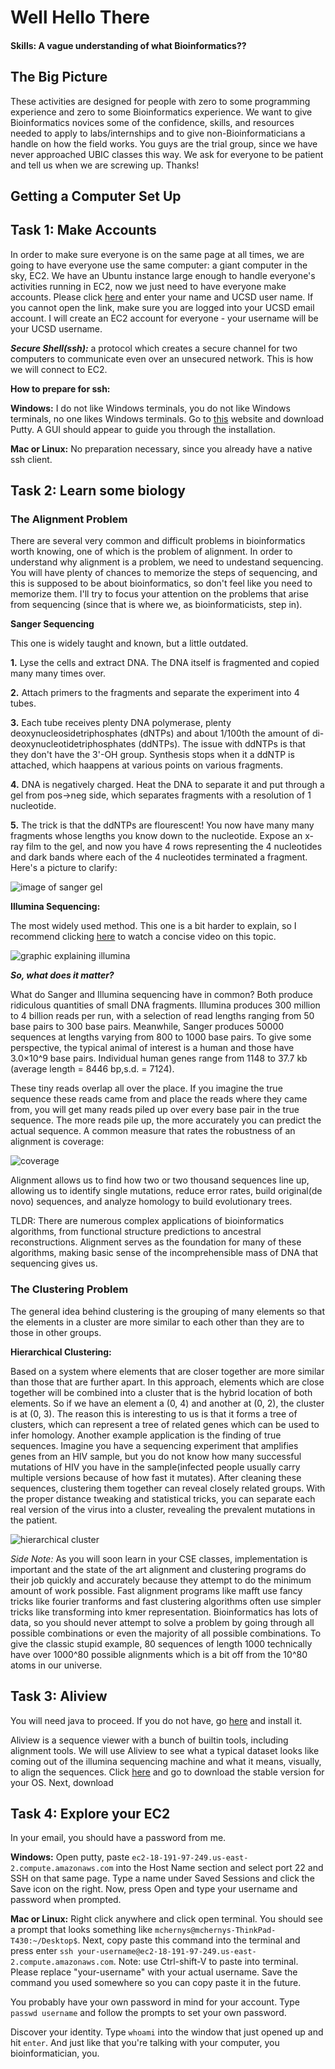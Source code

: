 # Well Hello There

#### Skills: A vague understanding of what Bioinformatics?? 

## The Big Picture

These activities are designed for people with zero to some programming experience and zero to some Bioinformatics experience. We want to give Bioinformatics novices some of the confidence, skills, and resources needed to apply to labs/internships and to give non-Bioinformaticians a handle on how the field works. You guys are the trial group, since we have never approached UBIC classes this way. We ask for everyone to be patient and tell us when we are screwing up. Thanks! 

## Getting a Computer Set Up

## Task 1: Make Accounts

In order to make sure everyone is on the same page at all times, we are going to have everyone use the same computer: a giant computer in the sky, EC2. We have an Ubuntu instance large enough to handle everyone's activities running in EC2, now we just need to have everyone make accounts. Please click [here](https://docs.google.com/spreadsheets/d/1M4S22RieI7GnJqGJZo_4flSU3FzP7ypCqrNSjZ-rf9w/edit?usp=sharing) and enter your name and UCSD user name. If you cannot open the link, make sure you are logged into your UCSD email account. I will create an EC2 account for everyone - your username will be your UCSD username. 

***Secure Shell(ssh):*** a protocol which creates a secure channel for two computers to communicate even over an unsecured network. This is how we will connect to EC2. 

**How to prepare for ssh:**

**Windows:** I do not like Windows terminals, you do not like Windows terminals, no one likes Windows terminals. Go to [this](https://www.chiark.greenend.org.uk/~sgtatham/putty/latest.html) website and download Putty. A GUI should appear to guide you through the installation. 

**Mac or Linux:** No preparation necessary, since you already have a native ssh client. 

## Task 2: Learn some biology

### The Alignment Problem

There are several very common and difficult problems in bioinformatics worth knowing, one of which is the problem of alignment. In order to understand why alignment is a problem, we need to undestand sequencing. You will have plenty of chances to memorize the steps of sequencing, and this is supposed to be about bioinformatics, so don't feel like you need to memorize them. I'll try to focus your attention on the problems that arise from sequencing (since that is where we, as bioinformaticists, step in). 

**Sanger Sequencing** 

This one is widely taught and known, but a little outdated. 

**1.** Lyse the cells and extract DNA. The DNA itself is fragmented and copied many many times over. 

**2.** Attach primers to the fragments and separate the experiment into 4 tubes. 

**3.** Each tube receives plenty DNA polymerase, plenty deoxynucleosidetriphosphates (dNTPs) and about 1/100th the amount of di-deoxynucleotidetriphosphates (ddNTPs). The issue with ddNTPs is that they don't have the 3'-OH group. Synthesis stops when it a ddNTP is attached, which haappens at various points on various fragments. 

**4.** DNA is negatively charged. Heat the DNA to separate it and put through a gel from pos->neg side, which separates fragments with a resolution of 1 nucleotide. 

**5.** The trick is that the ddNTPs are flourescent! You now have many many fragments whose lengths you know down to the nucleotide. Expose an x-ray film to the gel, and now you have 4 rows representing the 4 nucleotides and dark bands where each of the 4 nucleotides terminated a fragment. Here's a picture to clarify: 

![image of sanger gel](https://upload.wikimedia.org/wikipedia/commons/c/cb/Sequencing.jpg)

**Illumina Sequencing:** 

The most widely used method. This one is a bit harder to explain, so I recommend clicking [here](https://www.youtube.com/watch?v=fCd6B5HRaZ8) to watch a concise video on this topic. 

![graphic explaining illumina](http://www.3402bioinformaticsgroup.com/wp-content/uploads/2016/07/NGS.png)

***So, what does it matter?***

What do Sanger and Illumina sequencing have in common? Both produce ridiculous quantities of small DNA fragments. Illumina produces  300 million to 4 billion reads per run, with a selection of read lengths ranging from 50 base pairs to 300 base pairs. Meanwhile, Sanger produces 50000 sequences at lengths varying from 800 to 1000 base pairs. To give some perspective, the typical animal of interest is a human and those have 3.0×10^9 base pairs. Individual human genes range from 1148 to 37.7 kb (average length = 8446 bp,s.d. = 7124). 

These tiny reads overlap all over the place. If you imagine the true sequence these reads came from and place the reads where they came from, you will get many reads piled up over every base pair in the true sequence. The more reads pile up, the more accurately you can predict the actual sequence. A common measure that rates the robustness of an alignment is coverage:

![coverage](https://slideplayer.com/slide/5083621/16/images/4/Definition+of+Coverage.jpg)

Alignment allows us to find how two or two thousand sequences line up, allowing us to identify single mutations, reduce error rates, build original(de novo) sequences, and analyze homology to build evolutionary trees. 

TLDR: There are numerous complex applications of bioinformatics algorithms, from functional structure predictions to ancestral reconstructions. Alignment serves as the foundation for many of these algorithms, making basic sense of the incomprehensible mass of DNA that sequencing gives us. 

### The Clustering Problem 

The general idea behind clustering is the grouping of many elements so that the elements in a cluster are more similar to each other than they are to those in other groups. 

**Hierarchical Clustering:** 

Based on a system where elements that are closer together are more similar than those that are further apart. In this approach, elements which are close together will be combined into a cluster that is the hybrid location of both elements. So if we have an element a (0, 4) and another at (0, 2), the cluster is at (0, 3). The reason this is interesting to us is that it forms a tree of clusters, which can represent a tree of related genes which can be used to infer homology. Another example application is the finding of true sequences. Imagine you have a sequencing experiment that amplifies genes from an HIV sample, but you do not know how many successful mutations of HIV you have in the sample(infected people usually carry multiple versions because of how fast it mutates). After cleaning these sequences, clustering them together can reveal closely related groups. With the proper distance tweaking and statistical tricks, you can separate each real version of the virus into a cluster, revealing the prevalent mutations in the patient.

![hierarchical cluster](https://upload.wikimedia.org/wikipedia/commons/a/ad/Hierarchical_clustering_simple_diagram.svg)

*Side Note:* As you will soon learn in your CSE classes, implementation is important and the state of the art alignment and clustering programs do their job quickly and accurately because they attempt to do the minimum amount of work possible. Fast alignment programs like mafft use fancy tricks like fourier tranforms and fast clustering algorithms often use simpler tricks like transforming into kmer representation. Bioinformatics has lots of data, so you should never attempt to solve a problem by going through all possible combinations or even the majority of all possible combinations. To give the classic stupid example, 80 sequences of length 1000 technically have over 1000^80 possible alignments which is a bit off from the 10^80 atoms in our universe. 

## Task 3: Aliview

You will need java to proceed. If you do not have, go [here](java.com) and install it. 

Aliview is a sequence viewer with a bunch of builtin tools, including alignment tools. We will use Aliview to see what a typical dataset looks like coming out of the illumina sequencing machine and what it means, visually, to align the sequences. Click [here](http://www.ormbunkar.se/aliview/) and go to download the stable version for your OS. Next, download

## Task 4: Explore your EC2

In your email, you should have a password from me. 

**Windows:** Open putty, paste ```ec2-18-191-97-249.us-east-2.compute.amazonaws.com``` into the Host Name section and select port 22 and SSH on that same page. Type a name under Saved Sessions and click the Save icon on the right. Now, press Open and type your username and password when prompted. 

**Mac or Linux:** Right click anywhere and click open terminal. You should see a prompt that looks something like  ```mchernys@mchernys-ThinkPad-T430:~/Desktop$```. Next, copy paste this command into the terminal and press enter ```ssh your-username@ec2-18-191-97-249.us-east-2.compute.amazonaws.com```. Note: use Ctrl-shift-V to paste into terminal. Please replace "your-username" with your actual username. Save the command you used somewhere so you can copy paste it in the future. 

You probably have your own password in mind for your account. Type ```passwd username``` and follow the prompts to set your own password. 

Discover your identity. Type `whoami` into the window that just opened up and hit `enter`. And just like that you're talking
with your computer, you bioinformatician, you.

